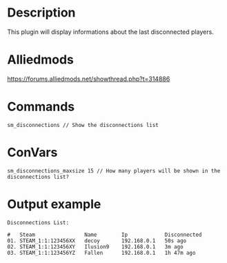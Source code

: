 # Description
This plugin will display informations about the last disconnected players.

# Alliedmods
https://forums.alliedmods.net/showthread.php?t=314886

# Commands
```
sm_disconnections // Show the disconnections list
```

# ConVars
```
sm_disconnections_maxsize 15 // How many players will be shown in the disconnections list?
```

# Output example
```
Disconnections List:

#   Steam                Name        Ip            Disconnected
01. STEAM_1:1:123456XX   decoy       192.168.0.1   50s ago
02. STEAM_1:1:123456XY   Ilusion9    192.168.0.1   3m ago
03. STEAM_1:1:123456YZ   Fallen      192.168.0.1   1h 47m ago
```
